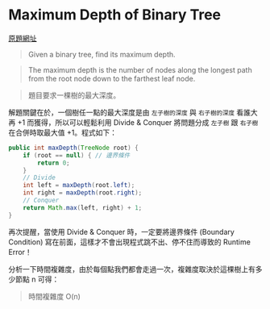 # Maximum Depth of Binary Tree

[原題網址](http://www.lintcode.com/en/problem/maximum-depth-of-binary-tree/)

> Given a binary tree, find its maximum depth.

> The maximum depth is the number of nodes along the longest path from the root node down to the farthest leaf node.

> 題目要求一棵樹的最大深度。

解題關鍵在於，一個樹任一點的最大深度是由 `左子樹的深度` 與 `右子樹的深度` 看誰大再 +1 而獲得，所以可以輕鬆利用 Divide & Conquer 將問題分成 `左子樹` 跟 `右子樹` 在合併時取最大值 +1。程式如下：

```java
public int maxDepth(TreeNode root) {
	if (root == null) { // 邊界條件
		return 0;
	}
	// Divide 
	int left = maxDepth(root.left);
	int right = maxDepth(root.right);
	// Conquer
	return Math.max(left, right) + 1;
}
```
再次提醒，當使用 Divide & Conquer 時，一定要將邊界條件 (Boundary Condition) 寫在前面，這樣才不會出現程式跳不出、停不住而導致的 Runtime Error！

分析一下時間複雜度，由於每個點我們都會走過一次，複雜度取決於這棵樹上有多少節點 n 可得：

>時間複雜度 O(n)
